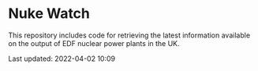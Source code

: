 # Nuke Watch

This repository includes code for retrieving the latest information available on the output of EDF nuclear power plants in the UK.

Last updated: 2022-04-02 10:09